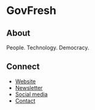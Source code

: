 # GovFresh

## About

People. Technology. Democracy.

## Connect

* [Website](https://govfresh.com)
* [Newsletter](https://govfresh.com/subscribe/)
* [Social media](https://govfresh.com/connect/)
* [Contact](https://govfresh.com/contact/)
